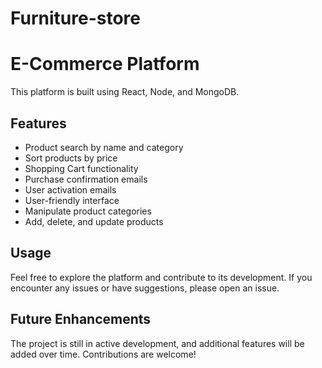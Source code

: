 ﻿# Furniture-store

 # E-Commerce Platform
 This platform is built using React, Node, and MongoDB.

 ## Features
 - Product search by name and category
 - Sort products by price
 - Shopping Cart functionality
 - Purchase confirmation emails
 - User activation emails
 - User-friendly interface
 - Manipulate product categories
 - Add, delete, and update products

 ## Usage
 Feel free to explore the platform and contribute to its development. If you encounter any issues or have suggestions, please open an issue.

 ## Future Enhancements
 The project is still in active development, and additional features will be added over time. Contributions are welcome!
